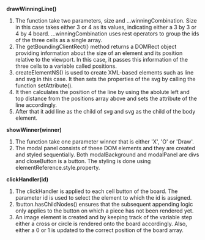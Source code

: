 **drawWinningLine()**
1. The function take two parameters, size and ...winningCombination. Size in this case takes either 3 or 4 as its values, indicating either a 3 by 3 or 4 by 4 board. ...winningCombination uses rest operators to group the ids of the three cells as a single array.
2. The getBoundingClientRect() method returns a DOMRect object providing information about the size of an element and its position relative to the viewport. In this case, it passes this information of the three cells to a variable called positions.
3. createElementNS() is used to create XML-based elements such as line and svg in this case. It then sets the properties of the svg by calling the function setAttribute().
4. It then calculates the position of the line by using the abolute left and top distance from the positions array above and sets the attribute of the line accordingly.
5. After that it add line as the child of svg and svg as the child of the body element.

**showWinner(winner)**
1. The function take one parameter winner that is either 'X', 'O' or 'Draw'.
2. The modal panel consists of theee DOM elements and they are created and styled sequentially. Both modalBackground and modalPanel are divs and closeButton is a button. The styling is done using elementReference.style.property.

**clickHandler(id)**
1. The clickHandler is applied to each cell button of the board. The parameter id is used to select the element to which the id is assigned. 
2. !button.hasChildNodes() ensures that the subsequent appending logic only applies to the button on which a piece has not been rendered yet.
3. An image element is created and by keeping track of the variable step either a cross or circle is rendered onto the board accordingly. Also, either a 0 or 1 is updated to the correct position of the board array.